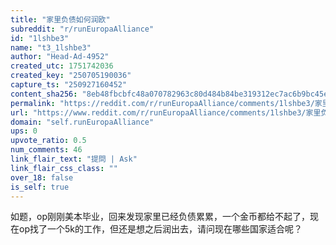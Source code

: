 ```yaml
---
title: "家里负债如何润欧"
subreddit: "r/runEuropaAlliance"
id: "1lshbe3"
name: "t3_1lshbe3"
author: "Head-Ad-4952"
created_utc: 1751742036
created_key: "250705190036"
capture_ts: "250927160452"
content_sha256: "8eb48fbcbfc48a070782963c80d484b84be319312ec7ac6b9bc45e7453b86cb9"
permalink: "https://reddit.com/r/runEuropaAlliance/comments/1lshbe3/家里负债如何润欧/"
url: "https://www.reddit.com/r/runEuropaAlliance/comments/1lshbe3/家里负债如何润欧/"
domain: "self.runEuropaAlliance"
ups: 0
upvote_ratio: 0.5
num_comments: 46
link_flair_text: "提問 | Ask"
link_flair_css_class: ""
over_18: false
is_self: true
---
```


如题，op刚刚美本毕业，回来发现家里已经负债累累，一个金币都给不起了，现在op找了一个5k的工作，但还是想之后润出去，请问现在哪些国家适合呢？
